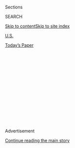 <div id="app">

<div>

<div>

<div>

<div class="NYTAppHideMasthead css-1q2w90k e1suatyy0">

<div class="section css-ui9rw0 e1suatyy2">

<div class="css-eph4ug er09x8g0">

<div class="css-6n7j50">

</div>

<span class="css-1dv1kvn">Sections</span>

<div class="css-10488qs">

<span class="css-1dv1kvn">SEARCH</span>

</div>

[Skip to content](#site-content)[Skip to site
index](#site-index)

</div>

<div id="masthead-section-label" class="css-1wr3we4 eaxe0e00">

[U.S.](https://www.nytimes.com/section/us)

</div>

<div class="css-10698na e1huz5gh0">

</div>

</div>

<div id="masthead-bar-one" class="section hasLinks css-15hmgas e1csuq9d3">

<div class="css-uqyvli e1csuq9d0">

</div>

<div class="css-1uqjmks e1csuq9d1">

</div>

<div class="css-9e9ivx">

[](https://myaccount.nytimes.com/auth/login?response_type=cookie&client_id=vi)

</div>

<div class="css-1bvtpon e1csuq9d2">

[Today’s
Paper](https://www.nytimes.com/section/todayspaper)

</div>

</div>

</div>

</div>

<div data-aria-hidden="false">

<div id="site-content" data-role="main">

<div>

<div class="css-1aor85t" style="opacity:0.000000001;z-index:-1;visibility:hidden">

<div class="css-1hqnpie">

<div class="css-epjblv">

<span class="css-17xtcya">[U.S.](/section/us)</span><span class="css-x15j1o">|</span><span class="css-fwqvlz">Views
on Abortion Strain Calls for Unity at Women’s March on
Washington</span>

</div>

<div class="css-k008qs">

<div class="css-1iwv8en">

<span class="css-18z7m18"></span>

<div>

</div>

</div>

<span class="css-1n6z4y">https://nyti.ms/2jZygdk</span>

<div class="css-1705lsu">

<div class="css-4xjgmj">

<div class="css-4skfbu" data-role="toolbar" data-aria-label="Social Media Share buttons, Save button, and Comments Panel with current comment count" data-testid="share-tools">

  - 
  - 
  - 
  - 
    
    <div class="css-6n7j50">
    
    </div>

  - 

</div>

</div>

</div>

</div>

</div>

</div>

<div class="css-13pd83m">

</div>

<div id="top-wrapper" class="css-1sy8kpn">

<div id="top-slug" class="css-l9onyx">

Advertisement

</div>

[Continue reading the main
story](#after-top)

<div class="ad top-wrapper" style="text-align:center;height:100%;display:block;min-height:250px">

<div id="top" class="place-ad" data-position="top" data-size-key="top">

</div>

</div>

<div id="after-top">

</div>

</div>

<div id="sponsor-wrapper" class="css-1hyfx7x">

<div id="sponsor-slug" class="css-19vbshk">

Supported by

</div>

[Continue reading the main
story](#after-sponsor)

<div id="sponsor" class="ad sponsor-wrapper" style="text-align:center;height:100%;display:block">

</div>

<div id="after-sponsor">

</div>

</div>

<div class="css-1vkm6nb ehdk2mb0">

# Views on Abortion Strain Calls for Unity at Women’s March on Washington

</div>

<div class="css-79elbk" data-testid="photoviewer-wrapper">

<div class="css-z3e15g" data-testid="photoviewer-wrapper-hidden">

</div>

<div class="css-1a48zt4 ehw59r15" data-testid="photoviewer-children">

![<span class="css-16f3y1r e13ogyst0" data-aria-hidden="true">Maria
Lyon, a law student who opposes abortion, at home in Madison, Wis., with
her husband, Will Lyon. “Right now it feels like if you’re pro-life,
you’re anti-woman,” she
said.</span><span class="css-cnj6d5 e1z0qqy90" itemprop="copyrightHolder"><span class="css-1ly73wi e1tej78p0">Credit...</span><span><span>Darren
Hauck for The New York
Times</span></span></span>](https://static01.nyt.com/images/2017/01/18/us/18ABORTION-01/18ABORTION-01-articleLarge.jpg?quality=75&auto=webp&disable=upscale)

</div>

</div>

<div class="css-xt80pu e12qa4dv0">

<div class="css-18e8msd">

<div class="css-vp77d3 epjyd6m0">

<div class="css-1baulvz">

By [<span class="css-1baulvz last-byline" itemprop="name">Sheryl Gay
Stolberg</span>](http://www.nytimes.com/by/sheryl-gay-stolberg)

</div>

</div>

  - Jan. 18,
    2017

  - 
    
    <div class="css-4xjgmj">
    
    <div class="css-d8bdto" data-role="toolbar" data-aria-label="Social Media Share buttons, Save button, and Comments Panel with current comment count" data-testid="share-tools">
    
      - 
      - 
      - 
      - 
        
        <div class="css-6n7j50">
        
        </div>
    
      - 
    
    </div>
    
    </div>

</div>

</div>

<div class="section meteredContent css-1r7ky0e" name="articleBody" itemprop="articleBody">

<div class="css-1fanzo5 StoryBodyCompanionColumn">

<div class="css-53u6y8">

WASHINGTON — As a self-described feminist and law student who wants to
correct racial wrongs in the criminal justice system, Maria Lyon agrees
with Hillary Clinton that “women’s rights are human rights.” But when
thousands of women [march on the
capital](https://www.nytimes.com/interactive/2017/01/10/us/politics/womens-march-guide.html)
the day after Donald J. Trump is inaugurated as president, she will not
be there.

The reason: She opposes abortion.

“It’s hard, because right now it feels like if you’re pro-life, you’re
anti-woman,” said Ms. Lyon, 23, who studies law at the University of
Wisconsin. “That’s kind of the traditional rhetoric. It’s like if you
care about women and you care about women’s rights then you should be
pro-choice.”

Ms. Lyon is not the only feminist agonizing. Across the country, women
who oppose abortion — including one in six women who supported Hillary
Clinton, according to a [recent survey by the Pew Research
Center](http://www.pewresearch.org/fact-tank/2016/11/03/women-drive-increase-in-democratic-support-for-legal-abortion/ "link to survey by Pew Research Center")
**—** are demanding to be officially included in Saturday’s Women’s
March on Washington. But those requests have been spurned, creating a
[bitter rift among women’s
organizations](https://www.nytimes.com/2017/01/09/us/womens-march-on-washington-opens-contentious-dialogues-about-race.html?_r=0 "Times article"),
and raising thorny questions about what it means to be a feminist in
2017.

“If you want to come to the march you are coming with the understanding
that you respect a woman’s right to choose,” Linda Sarsour, a
Brooklyn-born Palestinian-American Muslim racial justice and
civil-rights activist, and one of four [co-chairwomen of the
march](https://www.womensmarch.com/team/), said in an interview on
Tuesday.

</div>

</div>

<div class="css-1fanzo5 StoryBodyCompanionColumn">

<div class="css-53u6y8">

Now these tensions, which have simmered behind the scenes, are spilling
out into the open.

On Monday, march organizers revoked so-called partnership status – a
kind of official recognition — for a Texas anti-abortion group, New Wave
Feminists. (Ms. Sarsour called the initial decision to include the group
“a mistake.”)

Many anti-abortion women like Ms. Lyon are simply staying home. But one
group, Students for Life of America, which organizes college students to
oppose abortion, does plan to march, banners and all. Kristan Hawkins,
its president, a 31-year-old mother of four, said she, too, made a
request for partnership status, which she said was ignored.

She said her marchers will wear Go-Pro cameras: “When they start
spitting and screaming at us it will be helpful.”

The march comes as abortion foes are newly emboldened by the election of
Mr. Trump. He won the support of 53 percent of white women, who flocked
to him primarily for economic reasons, pollsters said, but also because
he made explicit promises to overturn Roe v. Wade, the 1973 Supreme
Court decision that found a right to abortion within the privacy
protections of the Constitution.

</div>

</div>

<div class="css-79elbk" data-testid="photoviewer-wrapper">

<div class="css-z3e15g" data-testid="photoviewer-wrapper-hidden">

</div>

<div class="css-1a48zt4 ehw59r15" data-testid="photoviewer-children">

![<span class="css-16f3y1r e13ogyst0" data-aria-hidden="true">Kristan
Hawkins, president of Students for Life of America, at home with her
children in Mahtomedi,
Minn.</span><span class="css-cnj6d5 e1z0qqy90" itemprop="copyrightHolder"><span class="css-1ly73wi e1tej78p0">Credit...</span><span>Angela
Jimenez for The New York
Times</span></span>](https://static01.nyt.com/images/2017/01/18/us/18ABORTION-02/18ABORTION-02-articleLarge.jpg?quality=75&auto=webp&disable=upscale)

</div>

</div>

<div class="css-1fanzo5 StoryBodyCompanionColumn">

<div class="css-53u6y8">

Abortion opponents will mark the 44th anniversary of the landmark ruling
with their own event, the [March for Life](http://marchforlife.org/),
next week. Kellyanne Conway, who will be Mr. Trump’s White House
counselor after becoming the first woman to manage a successful
presidential campaign, [will
speak](https://www.nytimes.com/2017/01/11/us/kellyanne-conway-anti-abortion-march.html)
at that march.

</div>

</div>

<div class="css-1fanzo5 StoryBodyCompanionColumn">

<div class="css-53u6y8">

At the same time, Republicans on Capitol Hill are threatening to
withdraw taxpayer funding for Planned Parenthood, the reproductive
rights behemoth. The group is the lead financial sponsor of the Women’s
March and is helping to organize the event, along with Naral Pro-Choice
America and other abortion-rights organizations. Their participation
makes it clear: Abortion opponents are out of step with the march.

“Reproductive freedom or reproductive justice means that women decide
the fate of our own bodies,” Gloria Steinem, an honorary co-chairwoman
of the march, wrote in an email message. She said if women “want to make
decisions over their own bodies themselves, and want other women to have
the same power, then they should feel very welcome at the march.”

Yet many women do not. Among them is Charmaine Yoest, a vocal opponent
of abortion who is a senior fellow at American Values, a conservative
organization here.

“This is what we conservative women live with all the time, this idea
that we somehow aren’t really women and we just reflect internalized
misogyny,” she said. Of the march, she added: “I don’t think they
represent women. I think they are a wholly owned subsidiary of the
abortion movement.”

The relationship, and sometimes tension, between reproductive rights and
feminism goes back decades, to the inception of so-called second wave
feminism in the 1960s; the first wave culminated in women winning the
right to vote. Its pioneers, echoing the American left’s fight for
racial justice and its opposition to the Vietnam War, embraced the birth
control pill as a way to give women more power over their own lives.
Thus a sexual revolution was born.

In 1973, just as middle-class women were abandoning homemaking for the
work force, inspired by writers like Ms. Steinem and Betty Friedan, the
Supreme Court handed down Roe v. Wade. That drove a wedge in the women’s
movement, said Carole Joffe, a sociologist and reproductive rights
advocate at the University of California, San Francisco.

</div>

</div>

<div class="css-1fanzo5 StoryBodyCompanionColumn">

<div class="css-53u6y8">

While many feminists saw the right to abortion as essential to women’s
empowerment, she said, the decision also galvanized “what we now call
the religious right” — Catholics, Protestants and evangelical
Christians, as well as churchgoing African-Americans, a number of whom
considered themselves liberal on other issues.

“I think this march will be discussed for a very long time, because this
march raises in a very powerful way the question of who can rightfully
be called a feminist, what does feminist organizing mean in the 21st
century,” Ms. Joffe said. “Is it even possible to have a conception of
American feminism that does not involve pro-choice and
pro-contraception?”

</div>

</div>

<div class="css-79elbk" data-testid="photoviewer-wrapper">

<div class="css-z3e15g" data-testid="photoviewer-wrapper-hidden">

</div>

<div class="css-1a48zt4 ehw59r15" data-testid="photoviewer-children">

<div class="css-1xdhyk6 erfvjey0">

<span class="css-1ly73wi e1tej78p0">Image</span>

<div class="css-zjzyr8">

<div data-testid="lazyimage-container" style="height:258.4561403508772px">

</div>

</div>

</div>

<span class="css-16f3y1r e13ogyst0" data-aria-hidden="true">Junghye Kim,
the president of New Hampshire College Democrats and a student at
Dartmouth, has been organizing a group of students to come to Washington
for the March for Women. Naral is helping sponsor
them.</span><span class="css-cnj6d5 e1z0qqy90" itemprop="copyrightHolder"><span class="css-1ly73wi e1tej78p0">Credit...</span><span>Jacob
Hannah for The New York Times</span></span>

</div>

</div>

<div class="css-1fanzo5 StoryBodyCompanionColumn">

<div class="css-53u6y8">

Public sentiment on abortion has remained remarkably consistent over
time. According to [a Pew
survey](http://www.pewresearch.org/fact-tank/2017/01/03/about-seven-in-ten-americans-oppose-overturning-roe-v-wade/)
conducted after the election, 7 in 10 Americans oppose overturning Roe
v. Wade. Democrats have historically been more in favor of abortion
rights than Republicans, but despite a perception that women are more
supportive than men, there is often little daylight between the sexes on
the issue.

Celinda Lake, a Democratic pollster, said that is because the question
is inextricably tied to faith, and women tend to be more religious than
men.

With so many causes being represented — from family leave legislation to
gay rights to better police treatment of minorities to access to
abortion **—** some disagreements were inevitable. Some Facebook pages
for the various marches around the country have broken out in
[contentious conflicts over ethnicity and
race](https://www.nytimes.com/2017/01/09/us/womens-march-on-washington-opens-contentious-dialogues-about-race.html?_r=0),
including whether it was necessary for white women to take a back seat
in leading the march.

Officials of Planned Parenthood and Naral, however, say that as soon as
word of the march started spreading, their members across the country
began asking what they could do. Both groups have a powerful presence
here in the capital and are expert at organizing protests.

</div>

</div>

<div class="css-1fanzo5 StoryBodyCompanionColumn">

<div class="css-53u6y8">

“There have been some stories about anti-choice folks trying to show up
in protest; I’m not worried about them — they’re going to be drowned out
by hundreds of thousands of folks,” Mitchell Stille, Naral’s national
political director, said in an interview. Asked if those women could
march in solidarity with the march, Mr. Stille sounded irked.

“Anti-choice women voted overwhelmingly for Donald Trump,” he said.
“They got exactly what they wanted, so I’m not sure exactly what the
solidarity of that would be.”

Ms. Lyon, the law student, did not vote for Mr. Trump; she said she
could not support either him or Mrs. Clinton, and picked a third-party
candidate.

Living in the liberal-leaning city of Madison, she often feels isolated
for her views, which she said she came to through research that
reinforced her Catholic beliefs. She also accepts the church’s ban on
contraception, and sees her position as consistent with her pursuit of
racial justice in prisons.

Asked to define feminism, she paused for a moment and said, ‘‘I would
define it as the right to live out my womanhood.”  

</div>

</div>

</div>

<div>

</div>

<div>

</div>

<div>

</div>

<div>

<div id="bottom-wrapper" class="css-1ede5it">

<div id="bottom-slug" class="css-l9onyx">

Advertisement

</div>

[Continue reading the main
story](#after-bottom)

<div id="bottom" class="ad bottom-wrapper" style="text-align:center;height:100%;display:block;min-height:90px">

</div>

<div id="after-bottom">

</div>

</div>

</div>

</div>

</div>

## Site Index

<div>

</div>

## Site Information Navigation

  - [© <span>2020</span> <span>The New York Times
    Company</span>](https://help.nytimes.com/hc/en-us/articles/115014792127-Copyright-notice)

<!-- end list -->

  - [NYTCo](https://www.nytco.com/)
  - [Contact
    Us](https://help.nytimes.com/hc/en-us/articles/115015385887-Contact-Us)
  - [Work with us](https://www.nytco.com/careers/)
  - [Advertise](https://nytmediakit.com/)
  - [T Brand Studio](http://www.tbrandstudio.com/)
  - [Your Ad
    Choices](https://www.nytimes.com/privacy/cookie-policy#how-do-i-manage-trackers)
  - [Privacy](https://www.nytimes.com/privacy)
  - [Terms of
    Service](https://help.nytimes.com/hc/en-us/articles/115014893428-Terms-of-service)
  - [Terms of
    Sale](https://help.nytimes.com/hc/en-us/articles/115014893968-Terms-of-sale)
  - [Site
    Map](https://spiderbites.nytimes.com)
  - [Help](https://help.nytimes.com/hc/en-us)
  - [Subscriptions](https://www.nytimes.com/subscription?campaignId=37WXW)

</div>

</div>

</div>

</div>
